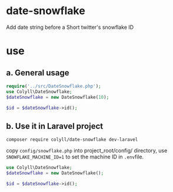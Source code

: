 # date-snowflake
Add date string before a Short twitter's snowflake ID

# use
## a. General usage
```php
require('../src/DateSnowflake.php');
use Colyll\DateSnowflake;
$dateSnowflake = new DateSnowflake(10);

$id = $dateSnowflake->id();
```
## b. Use it in Laravel project
```
composer require colyll/date-snowflake dev-laravel
```
copy `config/snowflake.php`  into  project_root/config/ directory, 
use `SNOWFLAKE_MACHINE_ID=1` to set the machine ID in `.env`file.

```php
use Colyll\DateSnowflake;
$dateSnowflake = new DateSnowflake();

$id = $dateSnowflake->id();
```